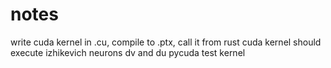 # notes

write cuda kernel in .cu, compile to .ptx, call it from rust
cuda kernel should execute izhikevich neurons dv and du
pycuda test kernel
